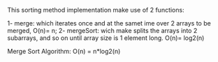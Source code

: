 This sorting method implementation make use of 2 functions:

1- merge: which iterates once and at the samet ime over 2 arrays to be merged, O(n)= n;
2- mergeSort: wich make splits the arrays into 2 subarrays, and so on until array size is 1 element long. O(n)= log2(n)


Merge Sort Algorithm: O(n) = n*log2(n)